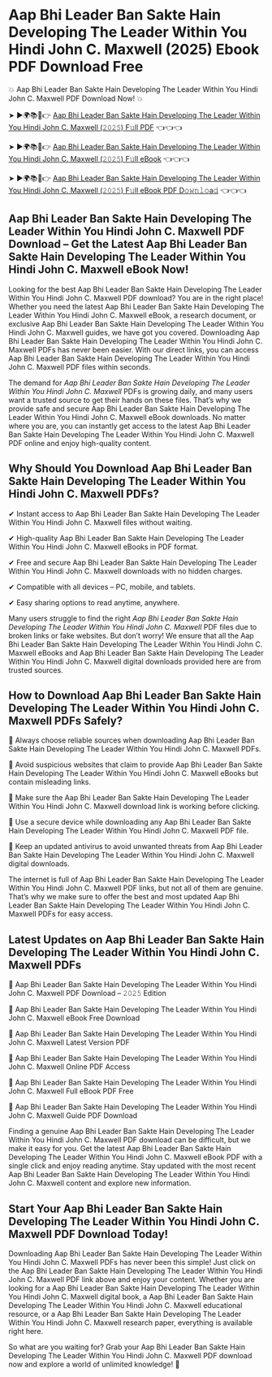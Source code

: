 # Aap Bhi Leader Ban Sakte Hain Developing The Leader Within You Hindi John C. Maxwell (2025) Ebook PDF Download Free

💥 Aap Bhi Leader Ban Sakte Hain Developing The Leader Within You Hindi John C. Maxwell PDF Download Now! 💥

➤ ►🌍📚📱👉 [Aap Bhi Leader Ban Sakte Hain Developing The Leader Within You Hindi John C. Maxwell (𝟸𝟶𝟸𝟻) F𝚞ll PDF](https://getpdf.xyz/aap-bhi-leader-ban-sakte-hain-developing-the-leader-within-you-hindi-john-c.-maxwell) 👈👈👈


➤ ►🌍📚📱👉 [Aap Bhi Leader Ban Sakte Hain Developing The Leader Within You Hindi John C. Maxwell (𝟸𝟶𝟸𝟻) F𝚞ll eBook](https://getpdf.xyz/aap-bhi-leader-ban-sakte-hain-developing-the-leader-within-you-hindi-john-c.-maxwell) 👈👈👈


➤ ►🌍📚📱👉 [Aap Bhi Leader Ban Sakte Hain Developing The Leader Within You Hindi John C. Maxwell (𝟸𝟶𝟸𝟻) F𝚞ll eBook PDF D𝚘𝚠𝚗𝚕𝚘a𝚍](https://getpdf.xyz/aap-bhi-leader-ban-sakte-hain-developing-the-leader-within-you-hindi-john-c.-maxwell) 👈👈👈


## Aap Bhi Leader Ban Sakte Hain Developing The Leader Within You Hindi John C. Maxwell PDF Download – Get the Latest Aap Bhi Leader Ban Sakte Hain Developing The Leader Within You Hindi John C. Maxwell eBook Now!

Looking for the best Aap Bhi Leader Ban Sakte Hain Developing The Leader Within You Hindi John C. Maxwell PDF download? You are in the right place! Whether you need the latest Aap Bhi Leader Ban Sakte Hain Developing The Leader Within You Hindi John C. Maxwell eBook, a research document, or exclusive Aap Bhi Leader Ban Sakte Hain Developing The Leader Within You Hindi John C. Maxwell guides, we have got you covered. Downloading Aap Bhi Leader Ban Sakte Hain Developing The Leader Within You Hindi John C. Maxwell PDFs has never been easier. With our direct links, you can access Aap Bhi Leader Ban Sakte Hain Developing The Leader Within You Hindi John C. Maxwell PDF files within seconds.

The demand for *Aap Bhi Leader Ban Sakte Hain Developing The Leader Within You Hindi John C. Maxwell* PDFs is growing daily, and many users want a trusted source to get their hands on these files. That’s why we provide safe and secure Aap Bhi Leader Ban Sakte Hain Developing The Leader Within You Hindi John C. Maxwell eBook downloads. No matter where you are, you can instantly get access to the latest Aap Bhi Leader Ban Sakte Hain Developing The Leader Within You Hindi John C. Maxwell PDF online and enjoy high-quality content.

## Why Should You Download Aap Bhi Leader Ban Sakte Hain Developing The Leader Within You Hindi John C. Maxwell PDFs?

✔ Instant access to Aap Bhi Leader Ban Sakte Hain Developing The Leader Within You Hindi John C. Maxwell files without waiting.

✔ High-quality Aap Bhi Leader Ban Sakte Hain Developing The Leader Within You Hindi John C. Maxwell eBooks in PDF format.

✔ Free and secure Aap Bhi Leader Ban Sakte Hain Developing The Leader Within You Hindi John C. Maxwell downloads with no hidden charges.

✔ Compatible with all devices – PC, mobile, and tablets.

✔ Easy sharing options to read anytime, anywhere.

Many users struggle to find the right *Aap Bhi Leader Ban Sakte Hain Developing The Leader Within You Hindi John C. Maxwell* PDF files due to broken links or fake websites. But don’t worry! We ensure that all the Aap Bhi Leader Ban Sakte Hain Developing The Leader Within You Hindi John C. Maxwell eBooks and Aap Bhi Leader Ban Sakte Hain Developing The Leader Within You Hindi John C. Maxwell digital downloads provided here are from trusted sources.

## How to Download Aap Bhi Leader Ban Sakte Hain Developing The Leader Within You Hindi John C. Maxwell PDFs Safely?

📌 Always choose reliable sources when downloading Aap Bhi Leader Ban Sakte Hain Developing The Leader Within You Hindi John C. Maxwell PDFs.

📌 Avoid suspicious websites that claim to provide Aap Bhi Leader Ban Sakte Hain Developing The Leader Within You Hindi John C. Maxwell eBooks but contain misleading links.

📌 Make sure the Aap Bhi Leader Ban Sakte Hain Developing The Leader Within You Hindi John C. Maxwell download link is working before clicking.

📌 Use a secure device while downloading any Aap Bhi Leader Ban Sakte Hain Developing The Leader Within You Hindi John C. Maxwell PDF file.

📌 Keep an updated antivirus to avoid unwanted threats from Aap Bhi Leader Ban Sakte Hain Developing The Leader Within You Hindi John C. Maxwell digital downloads.

The internet is full of Aap Bhi Leader Ban Sakte Hain Developing The Leader Within You Hindi John C. Maxwell PDF links, but not all of them are genuine. That’s why we make sure to offer the best and most updated Aap Bhi Leader Ban Sakte Hain Developing The Leader Within You Hindi John C. Maxwell PDFs for easy access.

## Latest Updates on Aap Bhi Leader Ban Sakte Hain Developing The Leader Within You Hindi John C. Maxwell PDFs

🔹 Aap Bhi Leader Ban Sakte Hain Developing The Leader Within You Hindi John C. Maxwell PDF Download – 𝟸𝟶𝟸𝟻 Edition

🔹 Aap Bhi Leader Ban Sakte Hain Developing The Leader Within You Hindi John C. Maxwell eBook Free Download

🔹 Aap Bhi Leader Ban Sakte Hain Developing The Leader Within You Hindi John C. Maxwell Latest Version PDF

🔹 Aap Bhi Leader Ban Sakte Hain Developing The Leader Within You Hindi John C. Maxwell Online PDF Access

🔹 Aap Bhi Leader Ban Sakte Hain Developing The Leader Within You Hindi John C. Maxwell Full eBook PDF Free

🔹 Aap Bhi Leader Ban Sakte Hain Developing The Leader Within You Hindi John C. Maxwell Guide PDF Download

Finding a genuine Aap Bhi Leader Ban Sakte Hain Developing The Leader Within You Hindi John C. Maxwell PDF download can be difficult, but we make it easy for you. Get the latest Aap Bhi Leader Ban Sakte Hain Developing The Leader Within You Hindi John C. Maxwell eBook PDF with a single click and enjoy reading anytime. Stay updated with the most recent Aap Bhi Leader Ban Sakte Hain Developing The Leader Within You Hindi John C. Maxwell content and explore new information.

## Start Your Aap Bhi Leader Ban Sakte Hain Developing The Leader Within You Hindi John C. Maxwell PDF Download Today!

Downloading Aap Bhi Leader Ban Sakte Hain Developing The Leader Within You Hindi John C. Maxwell PDFs has never been this simple! Just click on the Aap Bhi Leader Ban Sakte Hain Developing The Leader Within You Hindi John C. Maxwell PDF link above and enjoy your content. Whether you are looking for a Aap Bhi Leader Ban Sakte Hain Developing The Leader Within You Hindi John C. Maxwell digital book, a Aap Bhi Leader Ban Sakte Hain Developing The Leader Within You Hindi John C. Maxwell educational resource, or a Aap Bhi Leader Ban Sakte Hain Developing The Leader Within You Hindi John C. Maxwell research paper, everything is available right here.

So what are you waiting for? Grab your Aap Bhi Leader Ban Sakte Hain Developing The Leader Within You Hindi John C. Maxwell PDF download now and explore a world of unlimited knowledge! 🚀